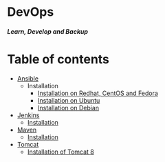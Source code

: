 # DevOps
#### _Learn, Develop and Backup_
Table of contents
=================
<!--ts-->
   * [Ansible](./Ansible)
     * Installation
       * [Installation on Redhat, CentOS and Fedora](Ansible/Ansible_installation/Installation_Ansible_on_Redhat_CentOS_Fedora.md)
       * [Installation on Ubuntu](Ansible/Ansible_installation/Installation_Ansible_on_Ubuntu.md)
       * [Installation on Debian](Ansible/Ansible_installation/Installation_Ansible_on_Debian.md)
   * [Jenkins](./Jenkins)
     * [Installation](https://github.com/maheshkn400/DevOps/blob/master/Jenkins/Jenkins_installation.md)
   * [Maven](./Maven)
     * [Installation](https://github.com/maheshkn400/DevOps/blob/master/Maven/Maven_installation.md)
   * [Tomcat](./Tomcat)
     * [Installation of Tomcat 8](https://github.com/maheshkn400/DevOps/blob/master/Tomcat/tomcat8_installation.md)
<!--te-->
